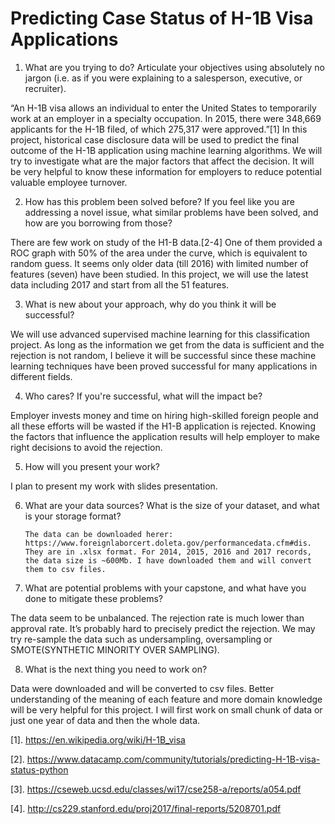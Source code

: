 # Predicting Case Status of H-1B Visa Applications

1. What are you trying to do? Articulate your objectives using absolutely no jargon (i.e. as if you were explaining to a salesperson, executive, or recruiter).

“An H-1B visa allows an individual to enter the United States to temporarily work at an employer in a specialty occupation. In 2015, there were 348,669 applicants for the H-1B filed, of which 275,317 were approved.”[1] In this project, historical case disclosure data will be used to predict the final outcome of the H-1B application using machine learning algorithms. We will try to investigate what are the major factors that affect the decision. It will be very helpful to know these information for employers to reduce potential valuable employee turnover.

2. How has this problem been solved before? If you feel like you are addressing a novel issue, what similar problems have been solved, and how are you borrowing from those?

There are few work on study of the H1-B data.[2-4] One of them provided a ROC graph with 50% of the area under the curve, which is equivalent to random guess. It seems only older data (till 2016) with limited number of features (seven) have been studied. In this project, we will use the latest data including 2017 and start from all the 51 features.

3. What is new about your approach, why do you think it will be successful?

We will use advanced supervised machine learning for this classification project. As long as the information we get from the data is sufficient and the rejection is not random, I believe it will be successful since these machine learning techniques have been proved successful for many applications in different fields.
    
4. Who cares? If you're successful, what will the impact be?

Employer invests money and time on hiring high-skilled foreign people and all these efforts will be wasted if the H1-B application is rejected. Knowing the factors that influence the application results will help employer to make right decisions to avoid the rejection.

5. How will you present your work? 

I plan to present my work with slides presentation.

6. What are your data sources? What is the size of your dataset, and what is your storage format?
       
       The data can be downloaded herer: https://www.foreignlaborcert.doleta.gov/performancedata.cfm#dis. They are in .xlsx format. For 2014, 2015, 2016 and 2017 records, the data size is ~600Mb. I have downloaded them and will convert them to csv files.

7. What are potential problems with your capstone, and what have you done to mitigate these problems?

The data seem to be unbalanced. The rejection rate is much lower than approval rate. It’s probably hard to precisely predict the rejection. We may try re-sample the data such as undersampling,  oversampling or SMOTE(SYNTHETIC MINORITY OVER SAMPLING).

8. What is the next thing you need to work on?

Data were downloaded and will be converted to csv files. Better understanding of the meaning of each feature and more domain knowledge will be very helpful for this project. I will first work on small chunk of data or just one year of data and then the whole data. 



[1]. https://en.wikipedia.org/wiki/H-1B_visa

[2]. https://www.datacamp.com/community/tutorials/predicting-H-1B-visa-status-python

[3]. https://cseweb.ucsd.edu/classes/wi17/cse258-a/reports/a054.pdf

[4]. http://cs229.stanford.edu/proj2017/final-reports/5208701.pdf
